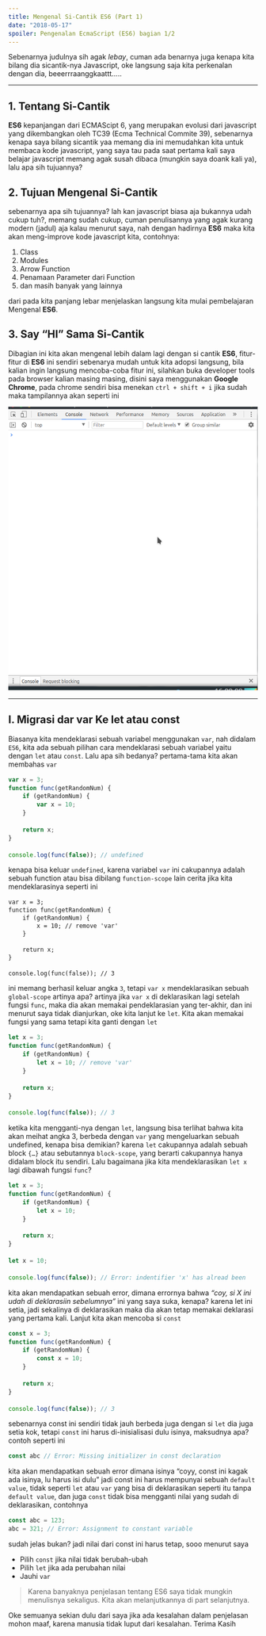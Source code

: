 ```yaml
---
title: Mengenal Si-Cantik ES6 (Part 1)
date: "2018-05-17"
spoiler: Pengenalan EcmaScript (ES6) bagian 1/2
---
```


Sebenarnya judulnya sih agak _lebay_, cuman ada benarnya juga kenapa kita bilang dia sicantik-nya Javascript, oke langsung saja kita perkenalan dengan dia, beeerrraanggkaattt…..

---

## 1. Tentang Si-Cantik

**ES6** kepanjangan dari ECMAScipt 6, yang merupakan evolusi dari javascript yang dikembangkan oleh TC39 (Ecma Technical Commite 39), sebenarnya kenapa saya bilang sicantik yaa memang dia ini memudahkan kita untuk membaca kode javascript, yang saya tau pada saat pertama kali saya belajar javascript memang agak susah dibaca (mungkin saya doank kali ya), lalu apa sih tujuannya?

## 2. Tujuan Mengenal Si-Cantik

sebenarnya apa sih tujuannya? lah kan javascript biasa aja bukannya udah cukup tuh?, memang sudah cukup, cuman penulisannya yang agak kurang modern (jadul) aja kalau menurut saya, nah dengan hadirnya **ES6** maka kita akan meng-improve kode javascript kita, contohnya:

1. Class
2. Modules
3. Arrow Function
4. Penamaan Parameter dari Function
5. dan masih banyak yang lainnya

dari pada kita panjang lebar menjelaskan langsung kita mulai pembelajaran Mengenal **ES6**.

## 3. Say “HI” Sama Si-Cantik

Dibagian ini kita akan mengenal lebih dalam lagi dengan si cantik **ES6**, fitur-fitur di **ES6** ini sendiri sebenarya mudah untuk kita adopsi langsung, bila kalian ingin langsung mencoba-coba fitur ini, silahkan buka developer tools pada browser kalian masing masing, disini saya menggunakan **Google Chrome**, pada chrome sendiri bisa menekan `ctrl + shift + i` jika sudah maka tampilannya akan seperti ini

![Demo of exhaustive-deps lint rule](./devtools.png)

---

## I. Migrasi dar **var** Ke **let** atau **const**

Biasanya kita mendeklarasi sebuah variabel menggunakan `var`, nah didalam `ES6`, kita ada sebuah pilihan cara mendeklarasi sebuah variabel yaitu dengan `let` atau `const`. Lalu apa sih bedanya? pertama-tama kita akan membahas `var`

```jsx
var x = 3;
function func(getRandomNum) {
	if (getRandomNum) {
		var x = 10;
	}

	return x;
}

console.log(func(false)); // undefined
```

kenapa bisa keluar `undefined`, karena variabel `var` ini cakupannya adalah sebuah function atau bisa dibilang `function-scope` lain cerita jika kita mendeklarasinya seperti ini

```jsx{4}
var x = 3;
function func(getRandomNum) {
	if (getRandomNum) {
		x = 10; // remove 'var'
	}

	return x;
}

console.log(func(false)); // 3
```

ini memang berhasil keluar angka `3`, tetapi `var x` mendeklarasikan sebuah `global-scope` artinya apa? artinya jika `var x` di deklarasikan lagi setelah fungsi `func`, maka dia akan memakai pendeklarasian yang ter-akhir, dan ini menurut saya tidak dianjurkan, oke kita lanjut ke `let`. Kita akan memakai fungsi yang sama tetapi kita ganti dengan `let`

```jsx
let x = 3;
function func(getRandomNum) {
	if (getRandomNum) {
		let x = 10; // remove 'var'
	}

	return x;
}

console.log(func(false)); // 3
```

ketika kita mengganti-nya dengan `let`, langsung bisa terlihat bahwa kita akan meihat angka 3, berbeda dengan `var` yang mengeluarkan sebuah undefined, kenapa bisa demikian? karena `let` cakupannya adalah sebuah block `{…}` atau sebutannya `block-scope`, yang berarti cakupannya hanya didalam block itu sendiri. Lalu bagaimana jika kita mendeklarasikan `let x` lagi dibawah fungsi `func`?

```jsx
let x = 3;
function func(getRandomNum) {
	if (getRandomNum) {
		let x = 10;
	}

	return x;
}

let x = 10;

console.log(func(false)); // Error: indentifier 'x' has alread been
```

kita akan mendapatkan sebuah error, dimana errornya bahwa _“coy, si X ini udah di deklarasiin sebelumnya”_ ini yang saya suka, kenapa? karena let ini setia, jadi sekalinya di deklarasikan maka dia akan tetap memakai deklarasi yang pertama kali. Lanjut kita akan mencoba si `const`

```jsx
const x = 3;
function func(getRandomNum) {
	if (getRandomNum) {
		const x = 10;
	}

	return x;
}

console.log(func(false)); // 3
```

sebenarnya const ini sendiri tidak jauh berbeda juga dengan si `let` dia juga setia kok, tetapi `const` ini harus di-inisialisasi dulu isinya, maksudnya apa? contoh seperti ini

```jsx
const abc // Error: Missing initializer in const declaration
```

kita akan mendapatkan sebuah error dimana isinya “coyy, const ini kagak ada isinya, lu harus isi dulu” jadi const ini harus mempunyai sebuah `default value`, tidak seperti `let` atau `var` yang bisa di deklarasikan seperti itu tanpa `default value`, dan juga `const` tidak bisa mengganti nilai yang sudah di deklarasikan, contohnya

```jsx
const abc = 123;
abc = 321; // Error: Assignment to constant variable
```

sudah jelas bukan? jadi nilai dari const ini harus tetap, sooo menurut saya

- Pilih `const` jika nilai tidak berubah-ubah
- Pilih `let` jika ada perubahan nilai
- Jauhi `var`

> Karena banyaknya penjelasan tentang ES6 saya tidak mungkin menulisnya sekaligus. Kita akan melanjutkannya di part selanjutnya.

Oke semuanya sekian dulu dari saya jika ada kesalahan dalam penjelasan mohon maaf, karena manusia tidak luput dari kesalahan. Terima Kasih
